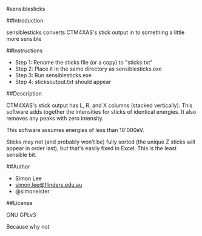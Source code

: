 #sensiblesticks

##Introduction

sensiblesticks converts CTM4XAS's stick output in to something a little more sensible 

##Instructions

- Step 1: Rename the sticks file (or a copy) to "sticks.txt"
- Step 2: Place it in the same directory as sensiblesticks.exe
- Step 3: Run sensiblesticks.exe
- Step 4: sticksoutput.txt should appear

##Description

CTM4XAS's stick output has L, R, and X columns (stacked vertically). This software adds together the intensities for sticks of identical energies. It also removes any peaks with zero intensity.

This software assumes energies of less than 10'000eV.

Sticks may not (and probably won't be) fully sorted (the unique Z sticks will appear in order last), but that's easily fixed in Excel. This is the least sensible bit.

##Author

- Simon Lee
- simon.lee@flinders.edu.au
- @simoneister

##License

GNU GPLv3

Because why not

